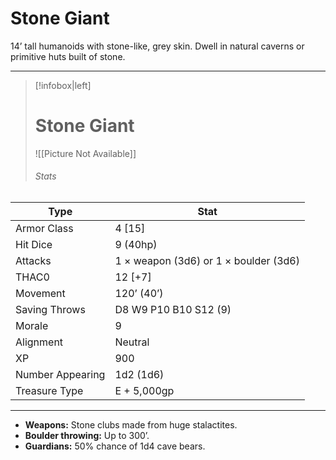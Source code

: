 # Stone Giant

14’ tall humanoids with stone-like, grey skin. Dwell in natural caverns or primitive huts built of stone.

------
> [!infobox|left] 
>  # Stone Giant 
>  ![[Picture Not Available]] 
>  ###### Stats 
| Type                    | Stat        |
| ---------------- | ------------------------------ |
| Armor Class     | 4 [15]                                |
| Hit Dice         | 9 (40hp)                              |
| Attacks          | 1 × weapon (3d6) or 1 × boulder (3d6) |
| THAC0            | 12 [+7]                               |
| Movement         | 120’ (40’)                            |
| Saving Throws    | D8 W9 P10 B10 S12 (9)                 |
| Morale           | 9                                     |
| Alignment        | Neutral                               |
| XP               | 900                                   |
| Number Appearing | 1d2 (1d6)                             |
| Treasure Type    | E + 5,000gp                           |

------

- **Weapons:** Stone clubs made from huge stalactites.
- **Boulder throwing:** Up to 300’.
- **Guardians:** 50% chance of 1d4 cave bears.

